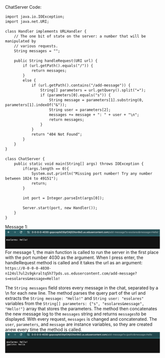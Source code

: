 ChatServer Code:     
```
import java.io.IOException;
import java.net.URI;

class Handler implements URLHandler {
    // The one bit of state on the server: a number that will be manipulated by
    // various requests.
    String messages = "";

    public String handleRequest(URI url) {
        if (url.getPath().equals("/")) {
            return messages;
        } 
        else {
            if (url.getPath().contains("/add-message")) {
                String[] parameters = url.getQuery().split("=");
                if (parameters[0].equals("s")) {
                    String message = parameters[1].substring(0, parameters[1].indexOf("&"));
                    String user = parameters[2];
                    messages += message + ": " + user + "\n";
                    return messages;
                }
            }
            return "404 Not Found";
        }
    }
}

class ChatServer {
    public static void main(String[] args) throws IOException {
        if(args.length == 0){
            System.out.println("Missing port number! Try any number between 1024 to 49151");
            return;
        }

        int port = Integer.parseInt(args[0]);

        Server.start(port, new Handler());
    }
}
```
Message 1:     
![Message 1](./assets/message1.png)   
For message 1, the main function is called to run the server in the first place with the port number 4030 as the argument. When I press enter, the handleRequest method is called and it takes the url as an argument: ```https://0-0-0-0-4030-n124sl7ul2s9gkraltq5h77pds.us.edusercontent.com/add-message?s=esolares&message=Hello!```    

The ```String messages``` field stores every message in the chat, separated by a \n for each new line. The method parses the query part of the url and extracts the ```String message: "Hello!"``` and ```String user: "esolares"``` variables from the ```String[] parameters: {"s", "esolares&message", "Hello!"}``` array that stores the parameters. The method then concatenates the new message log to the ```messages``` string and returns ```messages```to be displayed. With every request, ```messages``` is changed and concatenated. The ```user```, ```parameters```, and ```message``` are instance variables, so they are created anew every time the method is called.          
![Message 2](./assets/message2.png)       

